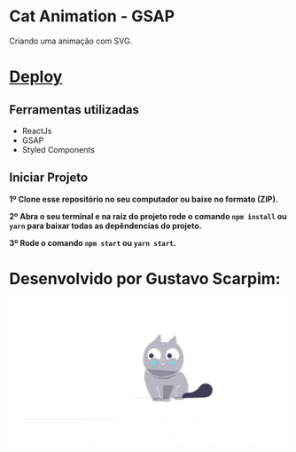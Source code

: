 # Cat Animation - GSAP

Criando uma animação com SVG.
# <a href="https://cat-animation.netlify.app/" target="_blank">Deploy</a>

## Ferramentas utilizadas

* ReactJs
* GSAP
* Styled Components

## Iniciar Projeto

<b>1º Clone esse repositório no seu computador ou baixe no formato (ZIP).</b>

<b>2º Abra o seu terminal e na raiz do projeto rode o comando `npm install` ou `yarn` para baixar todas as depêndencias do projeto.</b>

<b>3º Rode o comando `npm start` ou `yarn start`.</b>

# Desenvolvido por Gustavo Scarpim:
![Projeto em ação](./src/Assets/cat.gif)
